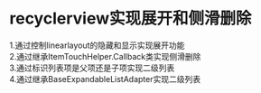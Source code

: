 # recyclerview实现展开和侧滑删除
1.通过控制linearlayout的隐藏和显示实现展开功能  
2.通过继承ItemTouchHelper.Callback类实现侧滑删除  
3.通过标识列表项是父项还是子项实现二级列表  
4.通过继承BaseExpandableListAdapter实现二级列表
